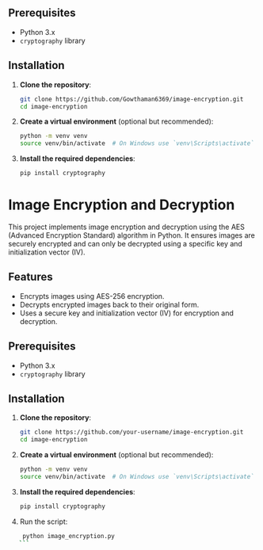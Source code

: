 
## Prerequisites

- Python 3.x
- `cryptography` library

## Installation

1. **Clone the repository**:

    ```bash
    git clone https://github.com/Gowthaman6369/image-encryption.git
    cd image-encryption
    ```

2. **Create a virtual environment** (optional but recommended):

    ```bash
    python -m venv venv
    source venv/bin/activate  # On Windows use `venv\Scripts\activate`
    ```

3. **Install the required dependencies**:

    ```bash
    pip install cryptography
    ```
# Image Encryption and Decryption

This project implements image encryption and decryption using the AES (Advanced Encryption Standard) algorithm in Python. It ensures images are securely encrypted and can only be decrypted using a specific key and initialization vector (IV).

## Features

- Encrypts images using AES-256 encryption.
- Decrypts encrypted images back to their original form.
- Uses a secure key and initialization vector (IV) for encryption and decryption.

## Prerequisites

- Python 3.x
- `cryptography` library

## Installation

1. **Clone the repository**:

    ```bash
    git clone https://github.com/your-username/image-encryption.git
    cd image-encryption
    ```

2. **Create a virtual environment** (optional but recommended):

    ```bash
    python -m venv venv
    source venv/bin/activate  # On Windows use `venv\Scripts\activate`
    ```

3. **Install the required dependencies**:

    ```bash
    pip install cryptography
    ```
4. Run the script:
 ```bash
     python image_encryption.py
    ```
    